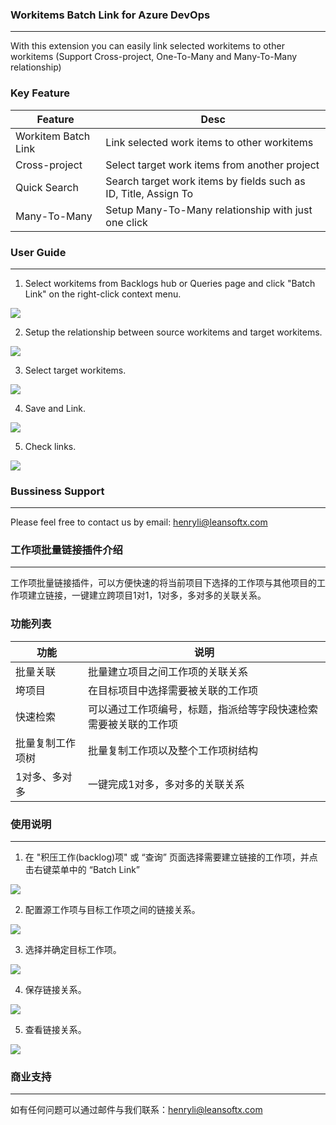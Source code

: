 
### Workitems Batch Link for Azure DevOps
---
With this extension you can easily link selected workitems to other workitems (Support Cross-project, One-To-Many and Many-To-Many relationship)


### Key Feature

|  Feature | Desc  |
| ------------ | ------------ |
| Workitem Batch Link  | Link selected work items to other workitems  |
| Cross-project  | Select target work items from another project   |
| Quick Search  | Search target work items by fields such as ID, Title, Assign To  |
| Many-To-Many  | Setup Many-To-Many relationship with just one click |


### User Guide
---

1. Select workitems from Backlogs hub or Queries page and click "Batch Link" on the right-click context menu.

![](static/img/select_workitems.png)

2. Setup the relationship between source workitems and target workitems.

![](static/img/setting.png)

3. Select target workitems.

![](static/img/select_tartget_workitems.png)

4. Save and Link.

![](static/img/save_and_link.png)

5. Check links.

![](static/img/check_links.png)

### Bussiness Support
---
Please feel free to contact us by email: henryli@leansoftx.com

### 工作项批量链接插件介绍
---
工作项批量链接插件，可以方便快速的将当前项目下选择的工作项与其他项目的工作项建立链接，一键建立跨项目1对1，1对多，多对多的关联关系。


### 功能列表

|  功能 | 说明  |
| ------------ | ------------ |
| 批量关联  | 批量建立项目之间工作项的关联关系  |
| 垮项目 |  在目标项目中选择需要被关联的工作项 |
| 快速检索 |可以通过工作项编号，标题，指派给等字段快速检索需要被关联的工作项|
| 批量复制工作项树 |批量复制工作项以及整个工作项树结构|
| 1对多、多对多 |一键完成1对多，多对多的关联关系|

### 使用说明
---



1. 在 "积压工作(backlog)项" 或 “查询” 页面选择需要建立链接的工作项，并点击右键菜单中的 “Batch Link”

![](static/img/cn_select_workitems.png)

2. 配置源工作项与目标工作项之间的链接关系。

![](static/img/cn_setting.png)

3. 选择并确定目标工作项。

![](static/img/cn_select_tartget_workitems.png)

4. 保存链接关系。

![](static/img/save_and_link.png)

5. 查看链接关系。

![](static/img/cn_check_links.png)

### 商业支持
---
如有任何问题可以通过邮件与我们联系：henryli@leansoftx.com
